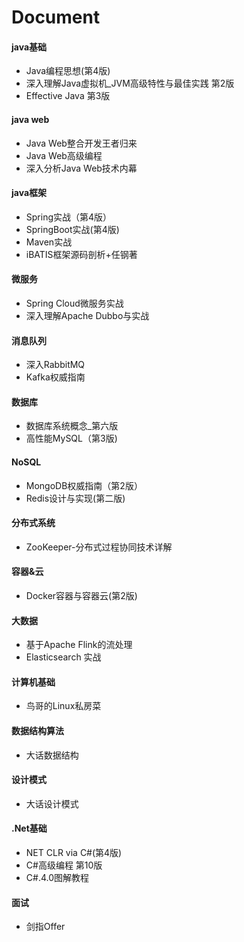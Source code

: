 # Document

#### java基础
- Java编程思想(第4版)
- 深入理解Java虚拟机_JVM高级特性与最佳实践 第2版
- Effective Java 第3版

#### java web
- Java Web整合开发王者归来
- Java Web高级编程 
- 深入分析Java  Web技术内幕

#### java框架
- Spring实战（第4版）
- SpringBoot实战(第4版)
- Maven实战
- iBATIS框架源码剖析+任钢著

#### 微服务
- Spring Cloud微服务实战
- 深入理解Apache Dubbo与实战

#### 消息队列
- 深入RabbitMQ
- Kafka权威指南

#### 数据库
- 数据库系统概念_第六版
- 高性能MySQL（第3版)

#### NoSQL
- MongoDB权威指南（第2版）
- Redis设计与实现(第二版)

#### 分布式系统
- ZooKeeper-分布式过程协同技术详解

#### 容器&云
- Docker容器与容器云(第2版)

#### 大数据
- 基于Apache Flink的流处理
- Elasticsearch 实战

#### 计算机基础
- 鸟哥的Linux私房菜

#### 数据结构算法
- 大话数据结构

#### 设计模式
- 大话设计模式

#### .Net基础
- NET CLR via C#(第4版)
- C#高级编程  第10版
- C#.4.0图解教程

#### 面试
- 剑指Offer

